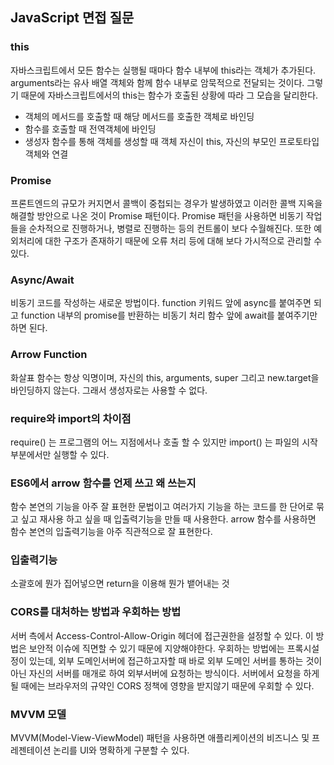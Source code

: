 ## JavaScript 면접 질문
### this
자바스크립트에서 모든 함수는 실행될 때마다 함수 내부에 this라는 객체가 추가된다. arguments라는 유사 배열 객체와 함께 함수 내부로 암묵적으로 전달되는 것이다. 그렇기 때문에 자바스크립트에서의 this는 함수가 호출된 상황에 따라 그 모습을 달리한다.
- 객체의 메서드를 호출할 때 해당 메서드를 호출한 객체로 바인딩
- 함수를 호출할 때 전역객체에 바인딩
- 생성자 함수를 통해 객체를 생성할 때 객체 자신이 this, 자신의 부모인 프로토타입 객체와 연결

### Promise
프론트엔드의 규모가 커지면서 콜백이 중첩되는 경우가 발생하였고 이러한 콜백 지옥을 해결할 방안으로 나온 것이 Promise 패턴이다.
Promise 패턴을 사용하면 비동기 작업들을 순차적으로 진행하거나, 병렬로 진행하는 등의 컨트롤이 보다 수월해진다. 또한 예외처리에 대한 구조가 존재하기 때문에 오류 처리 등에 대해 보다 가시적으로 관리할 수 있다.

### Async/Await
비동기 코드를 작성하는 새로운 방법이다. function 키워드 앞에 async를 붙여주면 되고 function 내부의 promise를 반환하는 비동기 처리 함수 앞에 await를 붙여주기만 하면 된다.

### Arrow Function
화살표 함수는 항상 익명이며, 자신의 this, arguments, super 그리고 new.target을 바인딩하지 않는다. 그래서 생성자로는 사용할 수 없다.

### require와 import의 차이점
require() 는 프로그램의 어느 지점에서나 호출 할 수 있지만 import() 는 파일의 시작 부분에서만 실행할 수 있다.

### ES6에서 arrow 함수를 언제 쓰고 왜 쓰는지
함수 본연의 기능을 아주 잘 표현한 문법이고 여러가지 기능을 하는 코드를 한 단어로 묶고 싶고 재사용 하고 싶을 때 입출력기능을 만들 때 사용한다. arrow 함수를 사용하면 함수 본연의 입출력기능을 아주 직관적으로 잘 표현한다.

### 입출력기능
소괄호에 뭔가 집어넣으면 return을 이용해 뭔가 뱉어내는 것 

### CORS를 대처하는 방법과 우회하는 방법
서버 측에서 Access-Control-Allow-Origin 헤더에 접근권한을 설정할 수 있다. 이 방법은 보안적 이슈에 직면할 수 있기 때문에 지양해야한다. 우회하는 방법에는 프록시설정이 있는데, 외부 도메인서버에 접근하고자할 때 바로 외부 도메인 서버를 통하는 것이 아닌 자신의 서버를 매개로 하여 외부서버에 요청하는 방식이다. 서버에서 요청을 하게될 때에는 브라우저의 규약인 CORS 정책에 영향을 받지않기 때문에 우회할 수 있다.

### MVVM 모델
MVVM(Model-View-ViewModel) 패턴을 사용하면 애플리케이션의 비즈니스 및 프레젠테이션 논리를 UI와 명확하게 구분할 수 있다.










